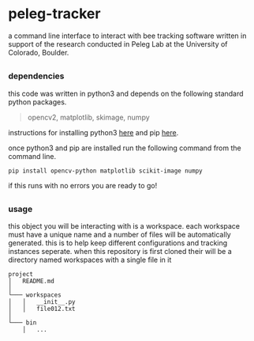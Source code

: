 # peleg-tracker 

a command line interface to interact with bee tracking software written in support of the research conducted in Peleg Lab at the University of Colorado, Boulder. 

## 

### dependencies 

this code was written in python3 and depends on the following standard python packages.

> opencv2, matplotlib, skimage, numpy 

instructions for installing python3 [here](https://realpython.com/installing-python/) and pip [here](https://pip.pypa.io/en/stable/installing/).

once python3 and pip are installed run the following command from the command line.

```
pip install opencv-python matplotlib scikit-image numpy
```

if this runs with no errors you are ready to go!

##

### usage

this object you will be interacting with is a workspace. each workspace must have a unique name and a number of files will be automatically generated. this is to help keep different configurations and tracking instances seperate. when this repository is first cloned their will be a directory named workspaces with a single file in it

```
project
│   README.md
│       
└─── workspaces 
│   │   __init__.py
│   │   file012.txt
│   
└─── bin
    │   ...
```
